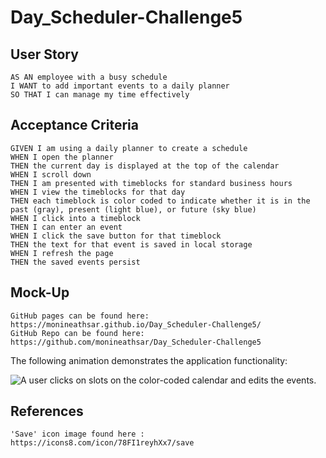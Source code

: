 # Day_Scheduler-Challenge5

## User Story

```
AS AN employee with a busy schedule
I WANT to add important events to a daily planner
SO THAT I can manage my time effectively
```

## Acceptance Criteria

```
GIVEN I am using a daily planner to create a schedule
WHEN I open the planner
THEN the current day is displayed at the top of the calendar
WHEN I scroll down
THEN I am presented with timeblocks for standard business hours
WHEN I view the timeblocks for that day
THEN each timeblock is color coded to indicate whether it is in the past (gray), present (light blue), or future (sky blue)
WHEN I click into a timeblock
THEN I can enter an event
WHEN I click the save button for that timeblock
THEN the text for that event is saved in local storage
WHEN I refresh the page
THEN the saved events persist
```

## Mock-Up

```
GitHub pages can be found here: https://monineathsar.github.io/Day_Scheduler-Challenge5/
GitHub Repo can be found here: https://github.com/monineathsar/Day_Scheduler-Challenge5
```

The following animation demonstrates the application functionality:

![A user clicks on slots on the color-coded calendar and edits the events.](./Assets/WorkSchedulerMockUp.gif)


## References

```
'Save' icon image found here : https://icons8.com/icon/78FI1reyhXx7/save
```
